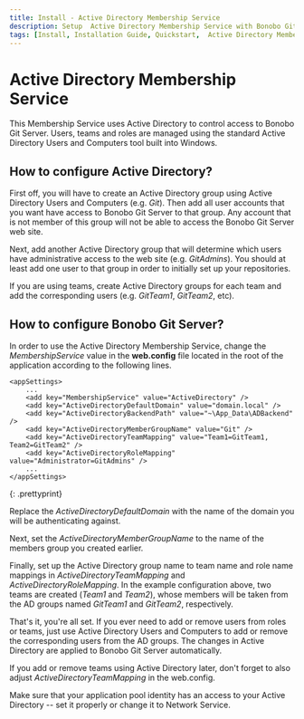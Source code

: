 ```yaml
---
title: Install - Active Directory Membership Service
description: Setup  Active Directory Membership Service with Bonobo Git Server
tags: [Install, Installation Guide, Quickstart,  Active Directory Membership Service]
---
```


 Active Directory Membership Service
=========================

This Membership Service uses Active Directory to control access to Bonobo Git Server.
Users, teams and roles are managed using the standard Active Directory Users and Computers tool built into Windows.

## How to configure Active Directory?

First off, you will have to create an Active Directory group using Active Directory Users and Computers (e.g. *Git*).  Then add all user accounts that you want have access to Bonobo Git Server to that group.  Any account that is not member of this group will not be able to access the Bonobo Git Server web site.

Next, add another Active Directory group that will determine which users have administrative access to the web site (e.g. *GitAdmins*).  You should at least add one user to that group in order to initially set up your repositories.

If you are using teams, create Active Directory groups for each team and add the corresponding users (e.g. *GitTeam1*, *GitTeam2*, etc).

## How to configure Bonobo Git Server?

In order to use the Active Directory Membership Service, change the *MembershipService* value in the **web.config** file located in the root of the application according to the following lines.

~~~
<appSettings>
    ...
    <add key="MembershipService" value="ActiveDirectory" />
    <add key="ActiveDirectoryDefaultDomain" value="domain.local" />
    <add key="ActiveDirectoryBackendPath" value="~\App_Data\ADBackend" />
    <add key="ActiveDirectoryMemberGroupName" value="Git" />
    <add key="ActiveDirectoryTeamMapping" value="Team1=GitTeam1, Team2=GitTeam2" />
    <add key="ActiveDirectoryRoleMapping" value="Administrator=GitAdmins" />
    ...
</appSettings>
~~~
{: .prettyprint}

Replace the *ActiveDirectoryDefaultDomain* with the name of the domain you will be authenticating against.

Next, set the *ActiveDirectoryMemberGroupName* to the name of the members group you created earlier.

Finally, set up the Active Directory group name to team name and role name mappings in *ActiveDirectoryTeamMapping* and *ActiveDirectoryRoleMapping*.  In the example configuration above, two teams are created (*Team1* and *Team2*), whose members will be taken from the AD groups named *GitTeam1* and *GitTeam2*, respectively.

That's it, you're all set.  If you ever need to add or remove users from roles or teams, just use Active Directory Users and Computers to add or remove the corresponding users from the AD groups.  The changes in Active Directory are applied to Bonobo Git Server automatically.

If you add or remove teams using Active Directory later, don't forget to also adjust *ActiveDirectoryTeamMapping* in the web.config.

Make sure that your application pool identity has an access to your Active Directory -- set it properly or change it to Network Service.
